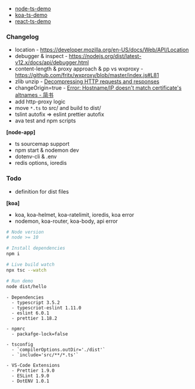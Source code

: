 - [node-ts-demo](https://github.com/fritx/node-ts-demo)
- [koa-ts-demo](https://github.com/fritx/koa-ts-demo)
- [react-ts-demo](https://github.com/fritx/react-ts-demo)

### Changelog

- location - https://developer.mozilla.org/en-US/docs/Web/API/Location
- debugger & inspect - https://nodejs.org/dist/latest-v12.x/docs/api/debugger.html
- content-length & proxy approach & pp vs wxproxy - https://github.com/fritx/wxproxy/blob/master/index.js#L81
- zlib unzip - [Decompressing HTTP requests and responses](https://nodejs.org/dist/latest-v12.x/docs/api/zlib.html#zlib_class_zlib_unzip)
- changeOrigin=true - [Error: Hostname/IP doesn't match certificate's altnames - 简书](https://www.jianshu.com/p/6b0a4429f30e)
- add http-proxy logic
- move `*.ts` to src/ and build to dist/
- tslint autofix => eslint prettier autofix
- ava test and npm scripts

**[node-app]**

- ts sourcemap support
- npm start & nodemon dev
- dotenv-cli & .env
- redis options, ioredis

### Todo

- definition for dist files

**[koa]**

- koa, koa-helmet, koa-ratelimit, ioredis, koa error
- nodemon, koa-router, koa-body, api error

```sh
# Node version
# node >= 10

# Install dependencies
npm i

# Live build watch
npx tsc --watch

# Run demo
node dist/hello
```

```plain
- Dependencies
  - typescript 3.5.2
  - typescriot-eslint 1.11.0
  - eslint 6.0.1
  - prettier 1.18.2

- npmrc
  - packafge-lock=false

- tsconfig
  - `compilerOptions.outDir='./dist'`
  - `include='src/**/*.ts'`

- VS-Code Extensions
  - Prettier 1.9.0
  - ESLint 1.9.0
  - DotENV 1.0.1
```
